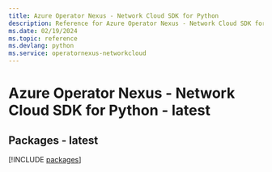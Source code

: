 ```yaml
---
title: Azure Operator Nexus - Network Cloud SDK for Python
description: Reference for Azure Operator Nexus - Network Cloud SDK for Python
ms.date: 02/19/2024
ms.topic: reference
ms.devlang: python
ms.service: operatornexus-networkcloud
---
```

# Azure Operator Nexus - Network Cloud SDK for Python - latest
## Packages - latest
[!INCLUDE [packages](operator-nexus---network-cloud-index.md)]